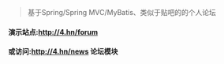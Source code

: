 >基于Spring/Spring MVC/MyBatis、类似于贴吧的的个人论坛

#### 演示站点:http://4.hn/forum

#### 或访问:http://4.hn/news 论坛模块
